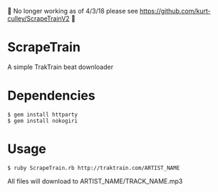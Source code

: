 🚨 No longer working as of 4/3/18 please see https://github.com/kurt-culley/ScrapeTrainV2 🚨

# ScrapeTrain
A simple TrakTrain beat downloader

# Dependencies
```
$ gem install httparty
$ gem install nokogiri
```

# Usage
```
$ ruby ScrapeTrain.rb http://traktrain.com/ARTIST_NAME
```
All files will download to ARTIST_NAME/TRACK_NAME.mp3
